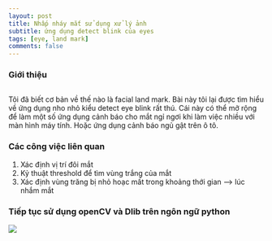 ```yaml
---
layout: post
title: Nhấp nháy mắt sử dụng xử lý ảnh
subtitle: ứng dụng detect blink của eyes
tags: [eye, land mark]
comments: false
---
```


### Giới thiệu


![]()

Tôi đã biết cơ bản về thế nào là facial land mark. Bài này tôi lại được tìm hiểu về ứng dụng nho nhỏ kiểu detect eye blink rất thú. Cái này có thể mở rộng để làm một số ứng dụng cảnh báo cho mắt ngỉ ngơi khi làm việc nhiều với màn hình máy tính. Hoặc ứng dụng cảnh báo ngủ gật trên ô tô.

### Các công việc liên quan

1. Xác định vị trí đôi mắt
2. Kỷ thuật threshold để tìm vùng trắng của mắt
3. Xác định vùng trăng bị nhỏ hoạc mất trong khoảng thới gian --> lúc nhắm mắt


### Tiếp tục sử dụng openCV và Dlib trên ngôn ngữ python

![](https://raw.githubusercontent.com/quanap5/quanap5.github.io/master/img/blink_01.JPG)
